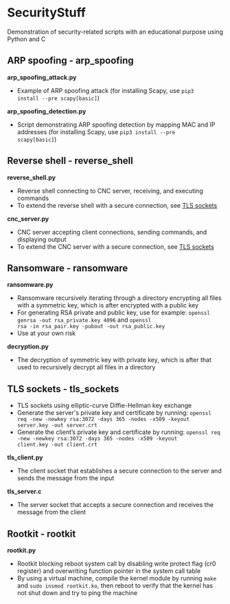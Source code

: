 # SecurityStuff
Demonstration of security-related scripts with an educational purpose using Python and C

## ARP spoofing - arp_spoofing
**arp_spoofing_attack.py**
- Example of ARP spoofing attack (for installing Scapy, use <code>pip3 install --pre scapy[basic]</code>)

**arp_spoofing_detection.py**
- Script demonstrating ARP spoofing detection by mapping MAC and IP addresses (for installing Scapy, use <code>pip3 install --pre scapy[basic]</code>)

## Reverse shell - reverse_shell
**reverse_shell.py**
- Reverse shell connecting to CNC server, receiving, and executing commands
- To extend the reverse shell with a secure connection, see [TLS sockets](#tls-sockets---tls_sockets)

**cnc_server.py**
- CNC server accepting client connections, sending commands, and displaying output
- To extend the CNC server with a secure connection, see [TLS sockets](#tls-sockets---tls_sockets)

## Ransomware - ransomware
**ransomware.py**
- Ransomware recursively iterating through a directory encrypting all files with a symmetric key, which is after encrypted with a public key
- For generating RSA private and public key, use for example: <code>openssl genrsa -out rsa_private.key 4096</code> and <code>openssl rsa -in rsa_pair.key -pubout -out rsa_public.key</code>
- Use at your own risk

**decryption.py**
- The decryption of symmetric key with private key, which is after that used to recursively decrypt all files in a directory

## TLS sockets - tls_sockets
- TLS sockets using elliptic-curve Diffie-Hellman key exchange
- Generate the server's private key and certificate by running: <code>openssl req -new -newkey rsa:3072 -days 365 -nodes -x509 -keyout server.key -out server.crt</code>
- Generate the client’s private key and certificate by running: <code>openssl req -new -newkey rsa:3072 -days 365 -nodes -x509 -keyout client.key -out client.crt</code>

**tls_client.py**
- The client socket that establishes a secure connection to the server and sends the message from the input

**tls_server.c**
- The server socket that accepts a secure connection and receives the message from the client

## Rootkit - rootkit
**rootkit.py**
- Rootkit blocking reboot system call by disabling write protect flag (cr0 register) and overwriting function pointer in the system call table
- By using a virtual machine, compile the kernel module by running <code>make</code> and <code>sudo insmod rootkit.ko</code>, then reboot to verify that the kernel has not shut down and try to ping the machine
